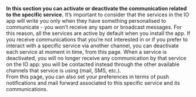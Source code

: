 **In this section you can activate or deactivate the communication related to the specific service.** It’s important to consider that the services in the IO app will write you only when they have something personalised to communicate - you won’t receive any spam or broadcast messages. For this reason, all the services are active by default when you install the app. If you receive communications that you’re not interested in or if you prefer to interact with a specific service via another channel, you can deactivate each service at moment in time, from this page. When a service is deactivated, you will no longer receive any communication by that service on the IO app: you will be contacted instead through the other available channels that service is using (mail, SMS, etc.).   
From this page, you can also set your preferences in terms of push notifications and mail forward associated to this specific service and its communications.
